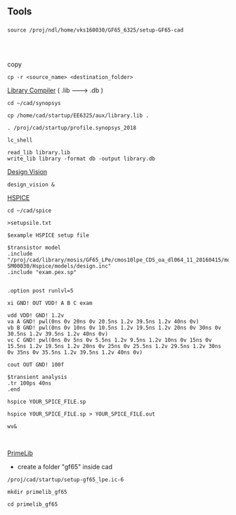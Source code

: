 ## Tools

### 
```
source /proj/ndl/home/vks160030/GF65_6325/setup-GF65-cad
```
<br/>
<br/>

copy
```
cp -r <source_name> <destination_folder>
```

[Library Compiler](https://personal.utdallas.edu/~Xiangyu.Xu/lc/) ( .lib ---> .db )

```
cd ~/cad/synopsys
```
```
cp /home/cad/startup/EE6325/aux/library.lib .
```
```
. /proj/cad/startup/profile.synopsys_2018
```
```
lc_shell
```
```
read_lib library.lib
write_lib library -format db -output library.db
```

[Design Vision](https://personal.utdallas.edu/~Xiangyu.Xu/dv/)
```
design_vision &
```

[HSPICE](https://personal.utdallas.edu/~Xiangyu.Xu/hspice/)
```
cd ~/cad/spice
```

```
>setupsile.txt
```

```
$example HSPICE setup file

$transistor model
.include "/proj/cad/library/mosis/GF65_LPe/cmos10lpe_CDS_oa_dl064_11_20160415/models/YI-SM00030/Hspice/models/design.inc"
.include "exam.pex.sp"


.option post runlvl=5

xi GND! OUT VDD! A B C exam

vdd VDD! GND! 1.2v
va A GND! pwl(0ns 0v 20ns 0v 20.5ns 1.2v 39.5ns 1.2v 40ns 0v)
vb B GND! pwl(0ns 0v 10ns 0v 10.5ns 1.2v 19.5ns 1.2v 20ns 0v 30ns 0v 30.5ns 1.2v 39.5ns 1.2v 40ns 0v)
vc C GND! pwl(0ns 0v 5ns 0v 5.5ns 1.2v 9.5ns 1.2v 10ns 0v 15ns 0v 15.5ns 1.2v 19.5ns 1.2v 20ns 0v 25ns 0v 25.5ns 1.2v 29.5ns 1.2v 30ns 0v 35ns 0v 35.5ns 1.2v 39.5ns 1.2v 40ns 0v)

cout OUT GND! 100f

$transient analysis
.tr 100ps 40ns
.end

```

```
hspice YOUR_SPICE_FILE.sp
```

```
hspice YOUR_SPICE_FILE.sp > YOUR_SPICE_FILE.out
```

```
wv&
```
<br/>

[PrimeLib](https://github.com/Nived151/VLSI_tools/blob/main/PrimeLib%20by%20Synopsys.pdf)

- create a folder "gf65" inside cad

```
/proj/cad/startup/setup-gf65_lpe.ic-6
```

```
mkdir primelib_gf65
```

```
cd primelib_gf65
```
<br/>
<br/>